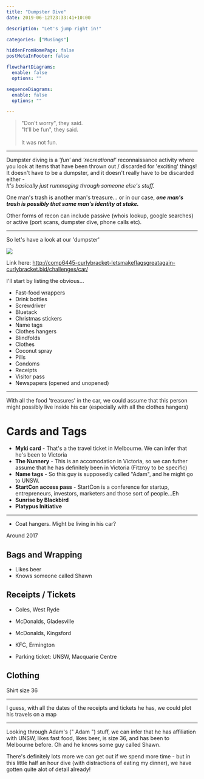 ```yaml
---
title: "Dumpster Dive"
date: 2019-06-12T23:33:41+10:00

description: "Let's jump right in!"

categories: ["Musings"]

hiddenFromHomePage: false
postMetaInFooter: false

flowchartDiagrams:
  enable: false
  options: ""

sequenceDiagrams: 
  enable: false
  options: ""

---
```


> "Don't worry", they said.  
"It'll be fun", they said.  
&nbsp;  
It was not fun.

---

Dumpster diving is a _'fun'_ and _'recreational'_ reconnaissance activity where you look at items that have been thrown out / discarded for 'exciting' things! It doesn't have to be a dumpster, and it doesn't really have to be discarded either -  
_It's basically just rummaging through someone else's stuff._

One man's trash is another man's treasure... or in our case, ***one man's trash is possibly that same man's identity at stake.***

Other forms of recon can include passive (whois lookup, google searches) or active (port scans, dumpster dive, phone calls etc).

---

So let's have a look at our 'dumpster'

![](https://de8964361f4bb909de8d-fe8b524ce0801bda0a4b2a48b0c06837.ssl.cf4.rackcdn.com/58bNNhEGdQqtau577ZUc4i8AmGetF7hNTxbiuiveX37s3HpmPeEZMDEQwSZBfaGv.1520198247/car.jpg)

Link here: http://comp6445-curlybracket-letsmakeflagsgreatagain-curlybracket.bid/challenges/car/


I'll start by listing the obvious...

* Fast-food wrappers 
* Drink bottles
* Screwdriver
* Bluetack
* Christmas stickers
* Name tags
* Clothes hangers
* Blindfolds
* Clothes
* Coconut spray
* Pills
* Condoms
* Receipts
* Visitor pass
* Newspapers (opened and unopened)

---

With all the food 'treasures' in the car, we could assume that this person might possibly live inside his car (especially with all the clothes hangers)

# Cards and Tags

* **Myki card** - That's a the travel ticket in Melbourne. We can infer that he's been to Victoria 
* **The Nunnery** - This is an accomodation in Victoria, so we can futher assume that he has definitely been in Victoria (Fitzroy to be specific) 
* **Name tags** - So this guy is supposedly called "Adam", and he might go to UNSW.
* **StartCon access pass** - StartCon is a conference for startup, entrepreneurs, investors, marketers and those sort of people...Eh
* **Sunrise by Blackbird**
* **Platypus Initiative**

---

* Coat hangers. Might be living in his car?

Around 2017 

## Bags and Wrapping
* Likes beer
* Knows someone called Shawn

## Receipts / Tickets
* Coles, West Ryde
* McDonalds, Gladesville
* McDonalds, Kingsford
* KFC, Ermington

* Parking ticket: UNSW, Macquarie Centre

## Clothing
Shirt size 36

---

I guess, with all the dates of the receipts and tickets he has, we could plot his travels on a map 

---

Looking through Adam's (" Adam ") stuff, we can infer that he has affiliation with UNSW, likes fast food, likes beer, is size 36, and has been to Melbourne before. Oh and he knows some guy called Shawn.

There's definitely lots more we can get out if we spend more time - but in this little half an hour dive (with distractions of eating my dinner), we have gotten quite alot of detail already!



